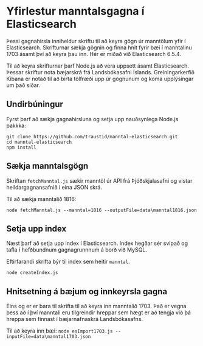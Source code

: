 # Yfirlestur manntalsgagna í Elasticsearch

Þessi gagnahirsla inniheldur skriftu til að keyra gögn úr manntölum yfir í Elasticsearch. Skrifturnar sækja gögnin og finna hnit fyrir bæi í manntalinu 1703 ásamt því að keyra þau inn. Hér er miðað við Elasticsearch 6.5.4.

Til að keyra skrifturnar þarf Node.js að vera uppsett ásamt Elasticsearch. Þessar skriftur nota bæjarskrá frá Landsbókasafni Íslands. Greiningarkerfið Kibana er notað til að birta tölfræði upp úr gögnunum og koma upplýsingar um það síðar.

## Undirbúningur

Fyrst þarf að sækja gagnahirsluna og setja upp nauðsynlega Node.js pakkka:
```
git clone https://github.com/traustid/manntal-elasticsearch.git
cd manntal-elasticsearch
npm install
```

## Sækja manntalsgögn

Skriftan `fetchManntal.js` sækir manntöl úr API frá Þjóðskjalasafni og vistar heildargagnansafnið í eina JSON skrá.

Til að sækja manntalið 1816:

`node fetchManntal.js --manntal=1816 --outputFile=data\manntal1816.json`

## Setja upp index

Næst þarf að setja upp index í Elasticsearch. Index hegðar sér svipað og tafla í hefðbundnum gagnagrunnnum á borð við MySQL.

Eftirfarandi skrifta býr til index sem heitir `manntal`.

`node createIndex.js`

## Hnitsetning á bæjum og innkeyrsla gagna

Eins og er er bara til skrifta til að keyra inn manntalið 1703. Það er vegna þess að í því manntali eru tilgreindir hreppar sem hægt er að tengja við þá hreppa sem finnast í bæjarnafnaskrá Landsbókasafns.

Til að keyra inn bæi:
`node esImport1703.js --inputFile=data\manntal1703.json`
